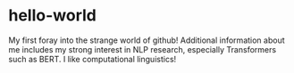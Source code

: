 # hello-world
My first foray into the strange world of github!
Additional information about me includes my strong interest in NLP research, especially Transformers such as BERT. I like computational linguistics!
